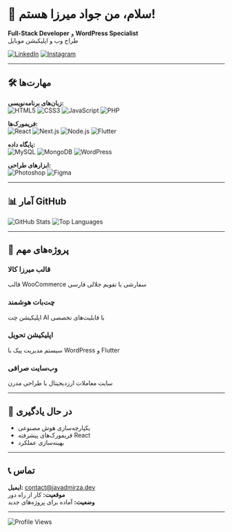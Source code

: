 # 👋 سلام، من جواد میرزا هستم!

**Full-Stack Developer** و **WordPress Specialist**  
طراح وب و اپلیکیشن موبایل

[![LinkedIn](https://img.shields.io/badge/LinkedIn-0077B5?style=flat&logo=linkedin&logoColor=white)](https://ir.linkedin.com/in/javadmirzaalizadeh)
[![Instagram](https://img.shields.io/badge/Instagram-E4405F?style=flat&logo=instagram&logoColor=white)](https://www.instagram.com/mirza.soft?igsh=MTZtYng4OXVlbGU1aw==)

---

## 🛠 مهارت‌ها

**زبان‌های برنامه‌نویسی:**  
![HTML5](https://img.shields.io/badge/HTML5-E34F26?style=flat&logo=html5&logoColor=white)
![CSS3](https://img.shields.io/badge/CSS3-1572B6?style=flat&logo=css3&logoColor=white)
![JavaScript](https://img.shields.io/badge/JavaScript-F7DF1E?style=flat&logo=javascript&logoColor=black)
![PHP](https://img.shields.io/badge/PHP-777BB4?style=flat&logo=php&logoColor=white)

**فریمورک‌ها:**  
![React](https://img.shields.io/badge/React-20232A?style=flat&logo=react&logoColor=61DAFB)
![Next.js](https://img.shields.io/badge/Next.js-000000?style=flat&logo=next.js&logoColor=white)
![Node.js](https://img.shields.io/badge/Node.js-339933?style=flat&logo=node.js&logoColor=white)
![Flutter](https://img.shields.io/badge/Flutter-02569B?style=flat&logo=flutter&logoColor=white)

**پایگاه داده:**  
![MySQL](https://img.shields.io/badge/MySQL-4479A1?style=flat&logo=mysql&logoColor=white)
![MongoDB](https://img.shields.io/badge/MongoDB-47A248?style=flat&logo=mongodb&logoColor=white)
![WordPress](https://img.shields.io/badge/WordPress-21759B?style=flat&logo=wordpress&logoColor=white)

**ابزارهای طراحی:**  
![Photoshop](https://img.shields.io/badge/Photoshop-31A8FF?style=flat&logo=Adobe-Photoshop&logoColor=white)
![Figma](https://img.shields.io/badge/Figma-F24E1E?style=flat&logo=figma&logoColor=white)

---

## 📊 آمار GitHub

![GitHub Stats](https://github-readme-stats.vercel.app/api?username=javadmirza&show_icons=true&theme=radical)
![Top Languages](https://github-readme-stats.vercel.app/api/top-langs/?username=javadmirza&layout=compact&theme=radical)

---

## 🚀 پروژه‌های مهم

### قالب میرزا کالا
قالب WooCommerce سفارشی با تقویم جلالی فارسی

### چت‌بات هوشمند
اپلیکیشن چت AI با قابلیت‌های تخصصی

### اپلیکیشن تحویل
سیستم مدیریت پیک با WordPress و Flutter

### وب‌سایت صرافی
سایت معاملات ارزدیجیتال با طراحی مدرن

---

## 🌱 در حال یادگیری

- یکپارچه‌سازی هوش مصنوعی
- فریمورک‌های پیشرفته React
- بهینه‌سازی عملکرد

---

## 📞 تماس

**ایمیل:** contact@javadmirza.dev  
**موقعیت:** کار از راه دور  
**وضعیت:** آماده برای پروژه‌های جدید

---

![Profile Views](https://komarev.com/ghpvc/?username=javadmirza&color=blue)
